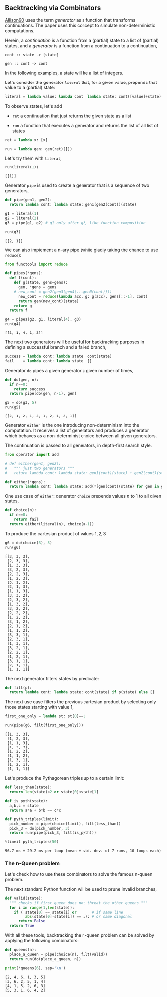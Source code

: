 ## Backtracking via Combinators


[Allison90](http://www.allisons.org/ll/Publications/1990BCJ/) uses the term _generator_ as a function that transforms continuations. The paper uses this concept to simulate non-deterministic computations.

Herein, a _continuation_ is a function from a (partial) state to a list of (partial) states, and a _generator_ is a function from a continuation to a continuation,

    cont :: state -> [state]

    gen :: cont -> cont

In the following examples, a state will be a list of integers.

<!-- original ML code for what follows (run at https://sosml.org/editor)
fun ret a = [a];

fun fail h a = [];

fun run g = g ret [];

(******************)

fun literal c h a = h( c::a );
print (run (literal 3));

fun pipe g1 g2 h a = g1(g2 h)a;
print (run (pipe (literal 1) (literal 2)));

fun success h a = h a;

fun do_ n g = if n=0 
                then success
                else pipe (do_ (n-1) g) g;
print (run (do_ 5 (literal 1) ));

fun either g1 g2 h a = (g1 h a) @ (g2 h a);

print (run (either (pipe (literal 1) (literal 2))
                   (literal 3) ) );

fun choice n = if n=0 
                 then fail
                 else either (literal n) (choice (n-1));

print ( run( do_ 3 (choice 2) ));

fun filter p h a = if p a 
                     then h a
                     else [];

fun first_one (h::t) = h=1;

print (run (pipe (do_ 3 (choice 2)) 
                 (filter first_one)));

--> 

Let's consider the generator `literal` that, for a given value, prepends that value to a (partial) state:


```python
literal = lambda value: lambda cont: lambda state: cont([value]+state)
```

To observe states, let's add

+ `ret` a continuation that just returns the given state as a list

+ `run` a function that executes a generator and returns the list of all list of states


```python
ret = lambda x: [x]

run = lambda gen: gen(ret)([])
```

Let's try them with `literal`,


```python
run(literal(1))
```




    [[1]]



Generator `pipe` is used to create a generator that is a sequence of two generators,


```python
def pipe(gen1, gen2):
  return lambda cont: lambda state: gen1(gen2(cont))(state)
```


```python
g1 = literal(1)
g2 = literal(2)
g3 = pipe(g1, g2) # g1 only after g2, like function composition

run(g3)
```




    [[2, 1]]



We can also implement a n-ary pipe (while gladly taking the chance to use `reduce`):


```python
from functools import reduce

def pipes(*gens):
  def f(cont):
    def g(state, gens=gens):
      gen, *gens = gens
    # new_cont = gen2(gen3(gen4(...genN(cont))))
      new_cont = reduce(lambda acc, g: g(acc), gens[::-1], cont)
      return gen(new_cont)(state)
    return g
  return f
```


```python
g4 = pipes(g2, g1, literal(4), g3)
run(g4)
```




    [[2, 1, 4, 1, 2]]



The next two generators will be useful for backtracking purposes in defining a successful branch and a failed branch,


```python
success = lambda cont: lambda state: cont(state)
fail    = lambda cont: lambda state: []
```

Generator `do` pipes a given generator a given number of times,


```python
def do(gen, n):
  if n==0:
    return success
  return pipe(do(gen, n-1), gen)
```


```python
g5 = do(g3, 5)  
run(g5)
```




    [[2, 1, 2, 1, 2, 1, 2, 1, 2, 1]]



Generator `either` is the one introducing non-determinism into the computation. It receives a list of generators and produces a generator which behaves as a non-determinist choice between all given generators.

The continuation is passed to all generators, in depth-first search style.


```python
from operator import add

# def either(gen1, gen2):
#   """ just two generators """
#   return lambda cont: lambda state: gen1(cont)(state) + gen2(cont)(state)

def either(*gens):
  return lambda cont: lambda state: add(*[gen(cont)(state) for gen in gens])
```

One use case of `either`: generator `choice` prepends values $n$ to $1$ to all given states,


```python
def choice(n):
  if n==0:
    return fail
  return either(literal(n), choice(n-1))
```

To produce the cartesian product of values $1,2,3$


```python
g6 = do(choice(3), 3)
run(g6)
```




    [[3, 3, 3],
     [2, 3, 3],
     [1, 3, 3],
     [3, 2, 3],
     [2, 2, 3],
     [1, 2, 3],
     [3, 1, 3],
     [2, 1, 3],
     [1, 1, 3],
     [3, 3, 2],
     [2, 3, 2],
     [1, 3, 2],
     [3, 2, 2],
     [2, 2, 2],
     [1, 2, 2],
     [3, 1, 2],
     [2, 1, 2],
     [1, 1, 2],
     [3, 3, 1],
     [2, 3, 1],
     [1, 3, 1],
     [3, 2, 1],
     [2, 2, 1],
     [1, 2, 1],
     [3, 1, 1],
     [2, 1, 1],
     [1, 1, 1]]



The next generator filters states by predicate:


```python
def filt(p):
  return lambda cont: lambda state: cont(state) if p(state) else []
```

The next use case filters the previous cartesian product by selecting only those states starting with value $1$,


```python
first_one_only = lambda st: st[0]==1

run(pipe(g6, filt(first_one_only)))
```




    [[1, 3, 3],
     [1, 2, 3],
     [1, 1, 3],
     [1, 3, 2],
     [1, 2, 2],
     [1, 1, 2],
     [1, 3, 1],
     [1, 2, 1],
     [1, 1, 1]]



Let's produce the Pythagorean triples up to a certain limit:


```python
def less_than(state):
  return len(state)<2 or state[0]<state[1]

def is_pyth(state):
  a,b,c = state
  return a*a + b*b == c*c

def pyth_triples(limit):
  pick_number = pipe(choice(limit), filt(less_than))
  pick_3 = do(pick_number, 3)
  return run(pipe(pick_3, filt(is_pyth)))

%timeit pyth_triples(50)  
```

    96.7 ms ± 29.2 ms per loop (mean ± std. dev. of 7 runs, 10 loops each)
    

### The n-Queen problem

Let's check how to use these combinators to solve the famous n-queen problem.

The next standard Python function will be used to prune invalid branches,


```python
def valid(state):
  """ checks if first queen does not threat the other queens """
  for i in range(1,len(state)):
    if ( state[0] == state[i] or       # if same line
         abs(state[0]-state[i]) == i): # or same diagonal
      return False
  return True
```

With all these tools, backtracking the n-queen problem can be solved by applying the following combinators:


```python
def queens(n):
  place_a_queen = pipe(choice(n), filt(valid))
  return run(do(place_a_queen, n))

print(*queens(6), sep='\n')
```

    [2, 4, 6, 1, 3, 5]
    [3, 6, 2, 5, 1, 4]
    [4, 1, 5, 2, 6, 3]
    [5, 3, 1, 6, 4, 2]
    
